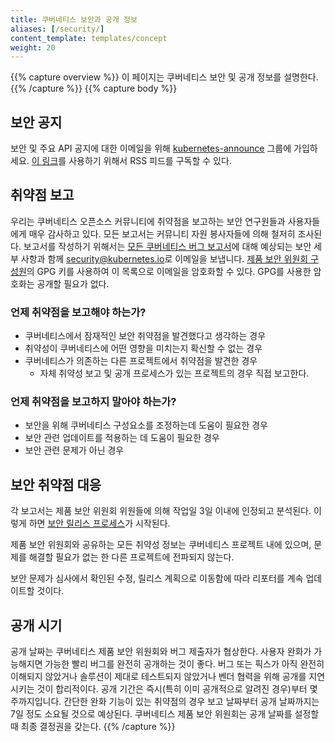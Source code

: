 ```yaml
---
title: 쿠버네티스 보안과 공개 정보
aliases: [/security/]
content_template: templates/concept
weight: 20
---
```


{{% capture overview %}}
이 페이지는 쿠버네티스 보안 및 공개 정보를 설명한다.
{{% /capture %}}
{{% capture body %}}
## 보안 공지
보안 및 주요 API 공지에 대한 이메일을 위해 [kubernetes-announce](https://groups.google.com/forum/#!forum/kubernetes-announce) 그룹에 가입하세요.
[이 링크](https://groups.google.com/forum/feed/kubernetes-announce/msgs/rss_v2_0.xml?num=50)를 사용하기 위해서 RSS 피드를 구독할 수 있다. 
## 취약점 보고

우리는 쿠버네티스 오픈소스 커뮤니티에 취약점을 보고하는 보안 연구원들과 사용자들에게 매우 감사하고 있다. 모든 보고서는 커뮤니티 자원 봉사자들에 의해 철저히 조사된다.
보고서를 작성하기 위해서는 [모든 쿠버네티스 버그 보고서](https://git.k8s.io/kubernetes/.github/ISSUE_TEMPLATE/bug-report.md)에 대해 예상되는 보안 세부 사항과 함께 [security@kubernetes.io](mailto:security@kubernetes.io)로 이메일을 보냅니다.
[제품 보안 위원회 구성원](https://git.k8s.io/security/security-release-process.md#product-security-committee-psc)의 GPG 키를 사용하여 이 목록으로 이메일을 암호화할 수 있다. GPG를 사용한 암호화는 공개할 필요가 없다.
### 언제 취약점을 보고해야 하는가?
- 쿠버네티스에서 잠재적인 보안 취약점을 발견했다고 생각하는 경우
- 취약성이 쿠버네티스에 어떤 영향을 미치는지 확신할 수 없는 경우
- 쿠버네티스가 의존하는 다른 프로젝트에서 취약점을 발견한 경우
  - 자체 취약성 보고 및 공개 프로세스가 있는 프로젝트의 경우 직접 보고한다.
### 언제 취약점을 보고하지 말아야 하는가?
- 보안을 위해 쿠버네티스 구성요소를 조정하는데 도움이 필요한 경우
- 보안 관련 업데이트를 적용하는 데 도움이 필요한 경우
- 보안 관련 문제가 아닌 경우

## 보안 취약점 대응
각 보고서는 제품 보안 위원회 위원들에 의해 작업일 3일 이내에 인정되고 분석된다. 이렇게 하면 [보안 릴리스 프로세스](https://git.k8s.io/security/security-release-process.md#disclosures)가 시작된다.

제품 보안 위원회와 공유하는 모든 취약성 정보는 쿠버네티스 프로젝트 내에 있으며, 문제를 해결할 필요가 없는 한 다른 프로젝트에 전파되지 않는다.

보안 문제가 심사에서 확인된 수정, 릴리스 계획으로 이동함에 따라 리포터를 계속 업데이트할 것이다.
## 공개 시기
공개 날짜는 쿠버네티스 제품 보안 위원회와 버그 제출자가 협상한다. 사용자 완화가 가능해지면 가능한 빨리 버그를 완전히 공개하는 것이 좋다. 버그 또는 픽스가 아직 완전히 이해되지 않았거나 솔루션이 제대로 테스트되지 않았거나 벤더 협력을 위해 공개를 지연시키는 것이 합리적이다. 공개 기간은 즉시(특히 이미 공개적으로 알려진 경우)부터 몇 주까지입니다. 간단한 완화 기능이 있는 취약점의 경우 보고 날짜부터 공개 날짜까지는 7일 정도 소요될 것으로 예상된다. 쿠버네티스 제품 보안 위원회는 공개 날짜를 설정할 때 최종 결정권을 갖는다.
{{% /capture %}}
